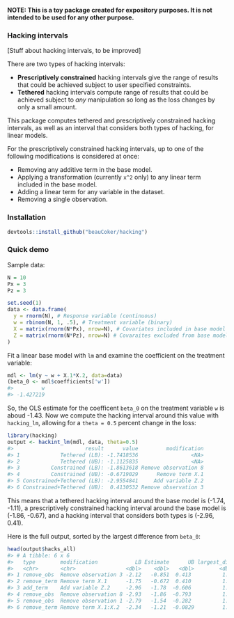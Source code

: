 <!-- README.md is generated from README.Rmd. Please edit that file -->
**NOTE: This is a toy package created for expository purposes. It is not intended to be used for any other purpose.**

### Hacking intervals

\[Stuff about hacking intervals, to be improved\]

There are two types of hacking intervals:

-   **Prescriptively constrained** hacking intervals give the range of results that could be achieved subject to user specified constraints.
-   **Tethered** hacking intervals compute range of results that could be achieved subject to *any* manipulation so long as the loss changes by only a small amount.

This package computes tethered and prescriptively constrained hacking intervals, as well as an interval that considers both types of hacking, for linear models.

For the prescriptively constrained hacking intervals, up to one of the following modifications is considered at once:

-   Removing any additive term in the base model.
-   Applying a transformation (currently `x^2` only) to any linear term included in the base model.
-   Adding a linear term for any variable in the dataset.
-   Removing a single observation.

### Installation

``` r
devtools::install_github("beauCoker/hacking")
```

### Quick demo

Sample data:

``` r
N = 10
Px = 3
Pz = 3

set.seed(1)
data <- data.frame(
  y = rnorm(N), # Response variable (continuous)
  w = rbinom(N, 1, .5), # Treatment variable (binary)
  X = matrix(rnorm(N*Px), nrow=N), # Covariates included in base model
  Z = matrix(rnorm(N*Pz), nrow=N) # Covaraites excluded from base model
)
```

Fit a linear base model with `lm` and examine the coefficient on the treatment variable:

``` r
mdl <- lm(y ~ w + X.1*X.2, data=data)
(beta_0 <- mdl$coefficients['w'])
#>         w 
#> -1.427219
```

So, the OLS estimate for the coefficent `beta_0` on the treatment variable `w` is aboud -1.43. Now we compute the hacking interval around this value with `hacking_lm`, allowing for a `theta = 0.5` percent change in the loss:

``` r
library(hacking)
output <- hackint_lm(mdl, data, theta=0.5)
#>                       result      value         modification
#> 1             Tethered (LB): -1.7418536                 <NA>
#> 2             Tethered (UB): -1.1125835                 <NA>
#> 3          Constrained (LB): -1.8613618 Remove observation 8
#> 4          Constrained (UB): -0.6719029      Remove term X.1
#> 5 Constrained+Tethered (LB): -2.9554841     Add variable Z.2
#> 6 Constrained+Tethered (UB):  0.4130532 Remove observation 3
```

This means that a tethered hacking interval around the base model is (-1.74, -1.11), a prescriptively constrained hacking interval around the base model is (-1.86, -0.67), and a hacking interval that considers both types is (-2.96, 0.41).

Here is the full output, sorted by the largest difference from `beta_0`:

``` r
head(output$hacks_all)
#> # A tibble: 6 x 6
#>   type        modification            LB Estimate      UB largest_diff
#>   <chr>       <chr>                <dbl>    <dbl>   <dbl>        <dbl>
#> 1 remove_obs  Remove observation 3 -2.12   -0.851  0.413          1.84
#> 2 remove_term Remove term X.1      -1.75   -0.672  0.410          1.84
#> 3 add_term    Add variable Z.2     -2.96   -1.78  -0.606          1.53
#> 4 remove_obs  Remove observation 8 -2.93   -1.86  -0.793          1.50
#> 5 remove_obs  Remove observation 1 -2.79   -1.54  -0.282          1.36
#> 6 remove_term Remove term X.1:X.2  -2.34   -1.21  -0.0829         1.34
```
